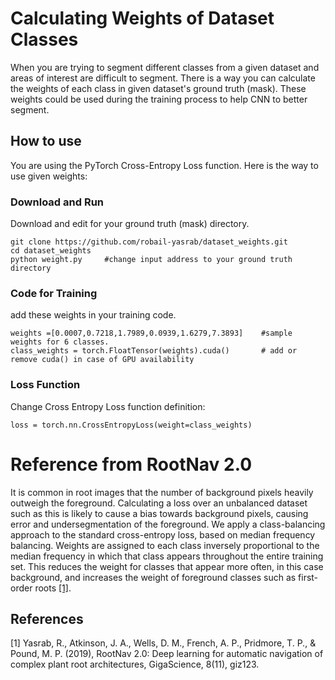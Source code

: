 # Calculating Weights of Dataset Classes 
When you are trying to segment different classes from a given dataset and areas of interest are difficult to segment. There is a way you can calculate the weights of each class in given dataset's ground truth (mask). These weights could be used during the training process to help CNN to better segment. 

## How to use 
You are using the PyTorch Cross-Entropy Loss function. Here is the way to use given weights: 

### Download and Run 
Download and edit for your ground truth (mask) directory.
```
git clone https://github.com/robail-yasrab/dataset_weights.git
cd dataset_weights
python weight.py     #change input address to your ground truth directory 
```
### Code for Training 
add these weights in your training code. 
```
weights =[0.0007,0.7218,1.7989,0.0939,1.6279,7.3893]    #sample weights for 6 classes. 
class_weights = torch.FloatTensor(weights).cuda()       # add or remove cuda() in case of GPU availability
```
### Loss Function  
Change Cross Entropy Loss function definition: 

```
loss = torch.nn.CrossEntropyLoss(weight=class_weights)
```






# Reference from RootNav 2.0 
It is common in root images that the number of background pixels heavily outweigh the foreground. Calculating a loss over an unbalanced dataset such as this is likely to cause a bias towards background pixels, causing error and undersegmentation of the foreground. We apply a class-balancing approach to the standard cross-entropy loss, based on median frequency balancing. Weights are assigned to each class inversely proportional to the median frequency in which that class appears throughout the entire training set. This reduces the weight for classes that appear more often, in this case background, and increases the weight of foreground classes such as first-order roots [[1]](#1). 



## References
<a id="1">[1]</a> 
Yasrab, R., Atkinson, J. A., Wells, D. M., French, A. P., Pridmore, T. P., & Pound, M. P. (2019), 
RootNav 2.0: Deep learning for automatic navigation of complex plant root architectures, 
GigaScience, 8(11), giz123.

